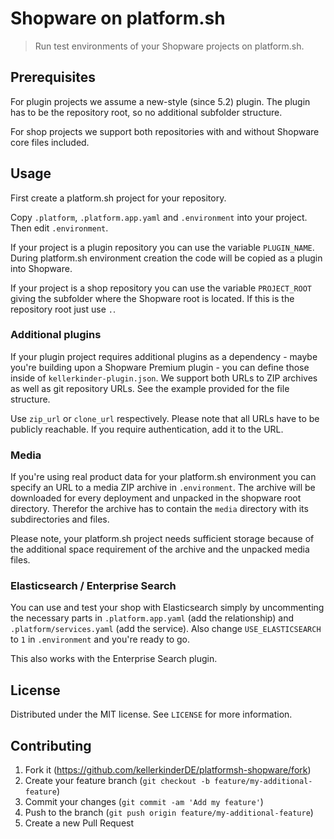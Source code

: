 # Shopware on platform.sh
> Run test environments of your Shopware projects on platform.sh.

## Prerequisites

For plugin projects we assume a new-style (since 5.2) plugin. The plugin has to be the repository root, so no additional subfolder structure.

For shop projects we support both repositories with and without Shopware core files included.

## Usage

First create a platform.sh project for your repository.

Copy `.platform`, `.platform.app.yaml` and `.environment` into your project. Then edit `.environment`.

If your project is a plugin repository you can use the variable `PLUGIN_NAME`. During platform.sh environment creation the code will be copied as a plugin into Shopware.

If your project is a shop repository you can use the variable `PROJECT_ROOT` giving the subfolder where the Shopware root is located. If this is the repository root just use `.`.

### Additional plugins

If your plugin project requires additional plugins as a dependency - maybe you're building upon a Shopware Premium plugin - you can define those inside of `kellerkinder-plugin.json`. We support both URLs to ZIP archives as well as git repository URLs. See the example provided for the file structure.

Use `zip_url` or `clone_url` respectively. Please note that all URLs have to be publicly reachable. If you require authentication, add it to the URL.

### Media

If you're using real product data for your platform.sh environment you can specify an URL to a media ZIP archive in `.environment`. 
The archive will be downloaded for every deployment and unpacked in the shopware root directory. Therefor the archive has to contain the `media` directory with its subdirectories and files. 

Please note, your platform.sh project needs sufficient storage because of the additional space requirement of the archive and the unpacked media files.

### Elasticsearch / Enterprise Search

You can use and test your shop with Elasticsearch simply by uncommenting the necessary parts in `.platform.app.yaml` (add the relationship) and `.platform/services.yaml` (add the service). Also change `USE_ELASTICSEARCH` to `1` in `.environment` and you're ready to go.

This also works with the Enterprise Search plugin.

## License

Distributed under the MIT license. See `LICENSE` for more information.


## Contributing

1. Fork it (<https://github.com/kellerkinderDE/platformsh-shopware/fork>)
2. Create your feature branch (`git checkout -b feature/my-additional-feature`)
3. Commit your changes (`git commit -am 'Add my feature'`)
4. Push to the branch (`git push origin feature/my-additional-feature`)
5. Create a new Pull Request
